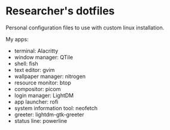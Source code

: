 # Researcher's dotfiles
Personal configuration files to use with custom linux installation.

My apps:
- terminal: Alacritty
- window manager: QTile
- shell: fish
- text editor: gvim
- wallpaper manager: nitrogen
- resource monitor: btop
- compositor: picom
- login manager: LightDM
- app launcher: rofi
- system information tool: neofetch
- greeter: lightdm-gtk-greeter
- status line: powerline

